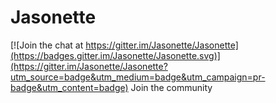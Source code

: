 # Jasonette

[![Join the chat at https://gitter.im/Jasonette/Jasonette](https://badges.gitter.im/Jasonette/Jasonette.svg)](https://gitter.im/Jasonette/Jasonette?utm_source=badge&utm_medium=badge&utm_campaign=pr-badge&utm_content=badge)
Join the community
